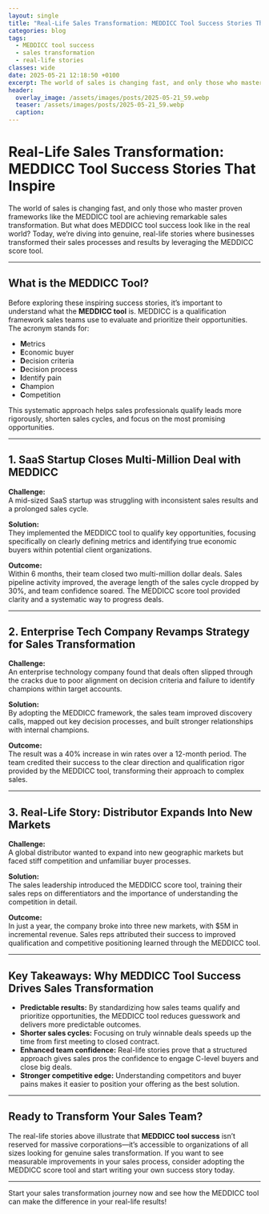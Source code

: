 ```yaml
---
layout: single
title: "Real-Life Sales Transformation: MEDDICC Tool Success Stories That Inspire"
categories: blog
tags:
  - MEDDICC tool success
  - sales transformation
  - real-life stories
classes: wide
date: 2025-05-21 12:18:50 +0100
excerpt: The world of sales is changing fast, and only those who master proven frameworks like the MEDDICC tool are achieving remarkable sales transformation. But wh...
header:
  overlay_image: /assets/images/posts/2025-05-21_59.webp
  teaser: /assets/images/posts/2025-05-21_59.webp
  caption: 
---
```

  
# Real-Life Sales Transformation: MEDDICC Tool Success Stories That Inspire

The world of sales is changing fast, and only those who master proven frameworks like the MEDDICC tool are achieving remarkable sales transformation. But what does MEDDICC tool success look like in the real world? Today, we’re diving into genuine, real-life stories where businesses transformed their sales processes and results by leveraging the MEDDICC score tool.

---

## What is the MEDDICC Tool?

Before exploring these inspiring success stories, it’s important to understand what the **MEDDICC tool** is. MEDDICC is a qualification framework sales teams use to evaluate and prioritize their opportunities. The acronym stands for:

- **M**etrics  
- **E**conomic buyer  
- **D**ecision criteria  
- **D**ecision process  
- **I**dentify pain  
- **C**hampion  
- **C**ompetition  

This systematic approach helps sales professionals qualify leads more rigorously, shorten sales cycles, and focus on the most promising opportunities.

---

## 1. SaaS Startup Closes Multi-Million Deal with MEDDICC

**Challenge:**  
A mid-sized SaaS startup was struggling with inconsistent sales results and a prolonged sales cycle.

**Solution:**  
They implemented the MEDDICC tool to qualify key opportunities, focusing specifically on clearly defining metrics and identifying true economic buyers within potential client organizations.

**Outcome:**  
Within 6 months, their team closed two multi-million dollar deals. Sales pipeline activity improved, the average length of the sales cycle dropped by 30%, and team confidence soared. The MEDDICC score tool provided clarity and a systematic way to progress deals.

---

## 2. Enterprise Tech Company Revamps Strategy for Sales Transformation

**Challenge:**  
An enterprise technology company found that deals often slipped through the cracks due to poor alignment on decision criteria and failure to identify champions within target accounts.

**Solution:**  
By adopting the MEDDICC framework, the sales team improved discovery calls, mapped out key decision processes, and built stronger relationships with internal champions.

**Outcome:**  
The result was a 40% increase in win rates over a 12-month period. The team credited their success to the clear direction and qualification rigor provided by the MEDDICC tool, transforming their approach to complex sales.

---

## 3. Real-Life Story: Distributor Expands Into New Markets

**Challenge:**  
A global distributor wanted to expand into new geographic markets but faced stiff competition and unfamiliar buyer processes.

**Solution:**  
The sales leadership introduced the MEDDICC score tool, training their sales reps on differentiators and the importance of understanding the competition in detail.

**Outcome:**  
In just a year, the company broke into three new markets, with $5M in incremental revenue. Sales reps attributed their success to improved qualification and competitive positioning learned through the MEDDICC tool.

---

## Key Takeaways: Why MEDDICC Tool Success Drives Sales Transformation

- **Predictable results:** By standardizing how sales teams qualify and prioritize opportunities, the MEDDICC tool reduces guesswork and delivers more predictable outcomes.
- **Shorter sales cycles:** Focusing on truly winnable deals speeds up the time from first meeting to closed contract.
- **Enhanced team confidence:** Real-life stories prove that a structured approach gives sales pros the confidence to engage C-level buyers and close big deals.
- **Stronger competitive edge:** Understanding competitors and buyer pains makes it easier to position your offering as the best solution.

---

## Ready to Transform Your Sales Team?

The real-life stories above illustrate that **MEDDICC tool success** isn’t reserved for massive corporations—it’s accessible to organizations of all sizes looking for genuine sales transformation. If you want to see measurable improvements in your sales process, consider adopting the MEDDICC score tool and start writing your own success story today.

---

Start your sales transformation journey now and see how the MEDDICC tool can make the difference in your real-life results!